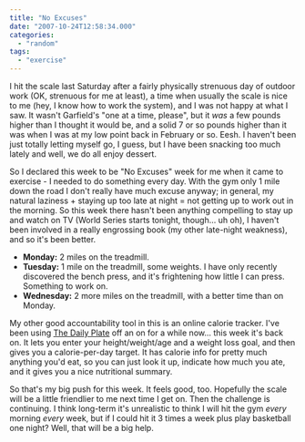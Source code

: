```yaml
---
title: "No Excuses"
date: "2007-10-24T12:58:34.000"
categories: 
  - "random"
tags: 
  - "exercise"
---
```


I hit the scale last Saturday after a fairly physically strenuous day of outdoor work (OK, strenuous for me at least), a time when usually the scale is nice to me (hey, I know how to work the system), and I was not happy at what I saw. It wasn't Garfield's "one at a time, please", but it _was_ a few pounds higher than I thought it would be, and a solid 7 or so pounds higher than it was when I was at my low point back in February or so. Eesh. I haven't been just totally letting myself go, I guess, but I have been snacking too much lately and well, we do all enjoy dessert.

So I declared this week to be "No Excuses" week for me when it came to exercise - I needed to do something every day. With the gym only 1 mile down the road I don't really have much excuse anyway; in general, my natural laziness + staying up too late at night = not getting up to work out in the morning. So this week there hasn't been anything compelling to stay up and watch on TV (World Series starts tonight, though... uh oh), I haven't been involved in a really engrossing book (my other late-night weakness), and so it's been better.

- **Monday:** 2 miles on the treadmill.
- **Tuesday:** 1 mile on the treadmill, some weights. I have only recently discovered the bench press, and it's frightening how little I can press. Something to work on.
- **Wednesday:** 2 more miles on the treadmill, with a better time than on Monday.

My other good accountability tool in this is an online calorie tracker. I've been using [The Daily Plate](http://www.thedailyplate.com) off an on for a while now... this week it's back on. It lets you enter your height/weight/age and a weight loss goal, and then gives you a calorie-per-day target. It has calorie info for pretty much anything you'd eat, so you can just look it up, indicate how much you ate, and it gives you a nice nutritional summary.

So that's my big push for this week. It feels good, too. Hopefully the scale will be a little friendlier to me next time I get on. Then the challenge is continuing. I think long-term it's unrealistic to think I will hit the gym _every_ morning _every_ week, but if I could hit it 3 times a week plus play basketball one night? Well, that will be a big help.
